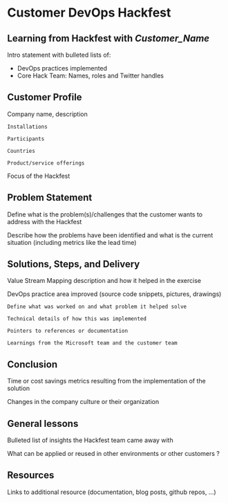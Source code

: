 # Customer DevOps Hackfest #

## Learning from Hackfest with *Customer_Name* ##
Intro statement with bulleted lists of:

- DevOps practices implemented 
- Core Hack Team: Names, roles and Twitter handles
 
## Customer Profile ##
Company name, description

	Installations

	Participants

	Countries

	Product/service offerings

Focus of the Hackfest

 
## Problem Statement ##


Define what is the problem(s)/challenges that the customer wants to address with the Hackfest

Describe how the problems have been identified and what is the current situation (including metrics like the lead time) 
 
## Solutions, Steps, and Delivery ##


Value Stream Mapping description and how it helped in the exercise


DevOps practice area improved (source code snippets, pictures, drawings)

	Define what was worked on and what problem it helped solve

	Technical details of how this was implemented
	
	Pointers to references or documentation 
	
	Learnings from the Microsoft team and the customer team
 
## Conclusion ##

Time or cost savings metrics resulting from the implementation of the solution

Changes in the company culture or their organization



## General lessons ##
Bulleted list of insights the Hackfest team came away with

What can be applied or reused in other environments or other customers ?

## Resources ##
Links to additional resource (documentation, blog posts, github repos, ...)
